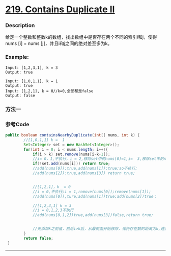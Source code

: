 # [219. Contains Duplicate II](https://leetcode.com/problems/contains-duplicate-ii/description/)


### Description

给定一个整数和整数k的数组，找出数组中是否存在两个不同的索引i和j，使得nums [i] = nums [j]，并且i和j之间的绝对差至多为k。

### Example:
 
    Input: [1,2,3,1], k = 3
    Output: true

    Input: [1,0,1,1], k = 1
    Output: true
    Input: [1,2,1], k = 0//k=0,全部都是false
    Output: false


### 方法一


### 参考Code

```java
public boolean containsNearbyDuplicate(int[] nums, int k) {
        //[1,0,1,1] k =  1
        Set<Integer> set = new HashSet<Integer>();
        for(int i = 0; i < nums.length; i++){
            if(i > k) set.remove(nums[i-k-1]);
            //i= 0，1,不执行，i = 2,移除set中的nums[0]=1,i=  3,移除set中的nums[1] = 0;
            if(!set.add(nums[i])) return true;
            //add(nums[0]):true,add(nums[1]):true;so不执行;
            //add(nums[2]):true,add(nums[3]) return true;


            //[1,2,1]，k  = 0
            //i = 0,不执行;i = 1,remove(nums[0]);remove(nums[1]);
            //add(nums[0]),ture;add(nums[1])true;add(nums[2])true；

            //[1,2,3,1] k = 3
            //i = 0,1,2,3不执行
            //add(nums[0,1,2])true,add(nums[3])false,return true;


            //先添加k之前值，然后i>k后，从最前面开始移除，保持存在数的距离为k,遇到相同的返回true
        }
        return false;
 }
```


------
